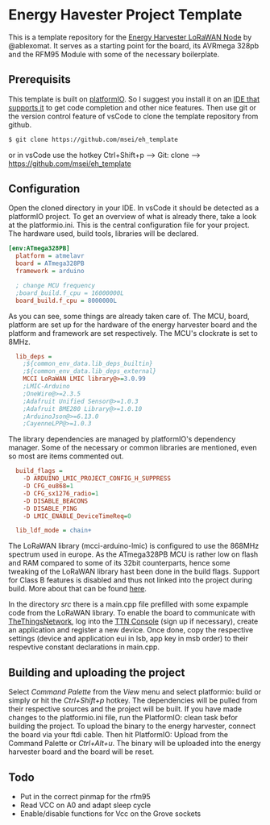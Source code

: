 # Energy Havester Project Template

This is a template repository for the [Energy Harvester LoRaWAN Node](https://github.com/ablexOnGithub/energyharvester) by @ablexomat.
It serves as a starting point for the board, its AVRmega 328pb and the RFM95 Module with some of the necessary boilerplate.

## Prerequisits
This template is built on [platformIO](https://platformio.org/). So I suggest you install it on an [IDE that supports it](https://platformio.org/platformio-ide) to get code completion and other nice features.
Then use git or the version control feature of vsCode to clone the template repository from github.
```sh
$ git clone https://github.com/msei/eh_template
```
or in vsCode use the hotkey
Ctrl+Shift+p --> Git: clone --> https://github.com/msei/eh_template

## Configuration
Open the cloned directory in your IDE. In vsCode it should be detected as a platformIO project.
To get an overview of what is already there, take a look at the platformio.ini. This is the central configuration file for your project. The hardware used, build tools, libraries will be declared.
```ini
[env:ATmega328PB]
  platform = atmelavr
  board = ATmega328PB
  framework = arduino

  ; change MCU frequency
  ;board_build.f_cpu = 16000000L
  board_build.f_cpu = 8000000L
```
As you can see, some things are already taken care of. The MCU, board, platform are set up for the hardware of the energy harvester board and the platform and framework are set respectively. The MCU's clockrate is set to 8MHz.
```ini
  lib_deps =
    ;${common_env_data.lib_deps_builtin}
    ;${common_env_data.lib_deps_external}
    MCCI LoRaWAN LMIC library@>=3.0.99
    ;LMIC-Arduino
    ;OneWire@>=2.3.5
    ;Adafruit Unified Sensor@>=1.0.3
    ;Adafruit BME280 Library@>=1.0.10
    ;ArduinoJson@>=6.13.0
    ;CayenneLPP@>=1.0.3
```
The library dependencies are managed by platformIO's dependency manager. Some of the necessary or common libraries are mentioned, even so most are items commented out.

```ini
  build_flags =
    -D ARDUINO_LMIC_PROJECT_CONFIG_H_SUPPRESS
    -D CFG_eu868=1
    -D CFG_sx1276_radio=1
    -D DISABLE_BEACONS
    -D DISABLE_PING
    -D LMIC_ENABLE_DeviceTimeReq=0

  lib_ldf_mode = chain+
```
The LoRaWAN library (mcci-arduino-lmic) is configured to use the 868MHz spectrum used in europe. 
As the ATmega328PB MCU is rather low on flash and RAM compared to some of its 32bit counterparts, hence some tweaking of the LoRaWAN library hast been done in the build flags. Support for Class B features is disabled and thus not linked into the project during build. More about that can be found [here](https://github.com/mcci-catena/arduino-lmic).

In the directory *src* there is a main.cpp file prefilled with some expample code from the LoRaWAN library. To enable the board to communicate with [TheThingsNetwork](https://www.thethingsnetwork.org/), log into the [TTN Console](https://console.thethingsnetwork.org/) (sign up if necessary), create an application and register a new device. Once done, copy the respective settings (device and application eui in lsb, app key in msb order) to their respevtive constant declarations in main.cpp. 

## Building  and uploading the project
Select *Command Palette* from the *View* menu and select platformio: build or simply or hit the *Ctrl+Shift+p* hotkey. The dependencies will be pulled from their respective sources and the project will be built. If you have made changes to the platformio.ini file, run the PlatformIO: clean task befor building the project.
To upload the binary to the energy harvester, connect the board via your ftdi cable. Then hit PlatformIO: Upload from the Command Palette or *Ctrl+Alt+u*. The binary will be uploaded into the energy harvester board and the board will be reset.

## Todo
* Put in the correct pinmap for the rfm95
* Read VCC on A0 and adapt sleep cycle
* Enable/disable functions for Vcc on the Grove sockets